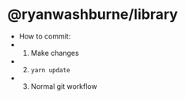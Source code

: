 # @ryanwashburne/library

- How to commit:
- 1. Make changes
- 2. `yarn update`
- 3. Normal git workflow
